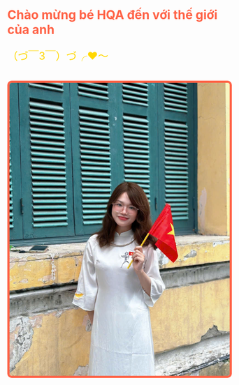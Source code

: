<h1 style="color: #FF6347;">Chào mừng bé HQA đến với thế giới của anh</h1>
<p style="font-size: 24px; color: #FFD700;">（づ￣3￣）づ╭❤️～</p>

<br>

<img src="Background.jpg" alt="Ảnh cô ấy" style="border: 5px solid #FF6347; border-radius: 10px;">
